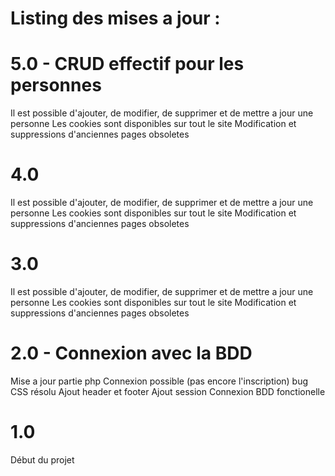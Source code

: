 # Listing des mises a jour : 

# 5.0 - CRUD effectif pour les personnes
Il est possible d'ajouter, de modifier, de supprimer et de mettre a jour une personne
Les cookies sont disponibles sur tout le site
Modification et suppressions d'anciennes pages obsoletes

# 4.0
Il est possible d'ajouter, de modifier, de supprimer et de mettre a jour une personne
Les cookies sont disponibles sur tout le site
Modification et suppressions d'anciennes pages obsoletes

# 3.0
Il est possible d'ajouter, de modifier, de supprimer et de mettre a jour une personne
Les cookies sont disponibles sur tout le site
Modification et suppressions d'anciennes pages obsoletes

# 2.0 - Connexion avec la BDD 
Mise a jour partie php
Connexion possible (pas encore l'inscription)
bug CSS résolu
Ajout header et footer
Ajout session
Connexion BDD fonctionelle


# 1.0
Début du projet
